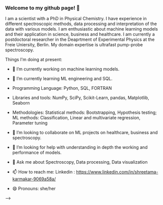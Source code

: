 ### Welcome to my github page! 👋

I am a scientist with a PhD in Physical Chemistry. I have experience in different spectroscopic methods, data processing and interpretation of the data with various models. I am enthusiastic about machine learning models and their application in science, business and healthcare. I am currently a postdoctoral researcher in the Deaprtment of Experimental Physics at the Freie Uniersity, Berlin. My domain expertise is ultrafast pump-probe spectroscopy. 

Things I'm doing at present:

- 🔭 I’m currently working on machine learning models.

- 🌱 I’m currently learning ML engineering and SQL.

- Programming Language: Python,  SQL, FORTRAN

- Libraries and tools: NumPy, SciPy, Scikit-Learn, pandas, Matplotlib, Seaborn

- Methodologies: Statistical methods: Bootstrapping, Hypothesis testing; ML methods: Classification, Linear and multivariate regression, Parameter tuning

- 👯 I’m looking to collaborate on ML projects on healthcare, business and spectroscopy.

- 🤔 I’m looking for help with understanding in depth the working and performance of models.

- 💬 Ask me about Spectroscopy, Data processing, Data visualization

- 📫 How to reach me: Linkedin : https://www.linkedin.com/in/shreetama-karmakar-9069a58a/

- 😄 Pronouns: she/her

-->
